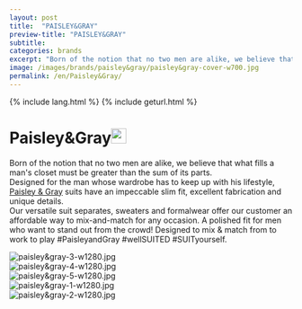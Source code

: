 ```yaml
---
layout: post
title:  "PAISLEY&GRAY"
preview-title: "PAISLEY&GRAY"
subtitle:
categories: brands
excerpt: "Born of the notion that no two men are alike, we believe that what fills a man's closet must be greater than the sum of its parts" 
image: /images/brands/paisley&gray/paisley&gray-cover-w700.jpg
permalink: /en/Paisley&Gray/
---
```

{% include lang.html %}
{% include geturl.html %}
<div class="dark-grey-bg">
    <div class="container">
        <div class="row">
            <div class="col section ft-white ft-300">
                <h1 class="white-color">Paisley&Gray<img class="space" src="{{ '/assets/images/aquarius.png' | prepend: SourceUrl }}" width="27"></h1>
                <p>Born of the notion that no two men are alike, we believe that what fills a man's closet must be greater than the sum of its parts.<br>
                Designed for the man whose wardrobe has to keep up with his lifestyle, <a class="red ft-400" href="https://instagram.com/paisleyandgray?utm_source=ig_profile_share&igshid=6lo7chn0dp4t/" target="_blank">Paisley & Gray</a> suits have an impeccable slim fit, excellent fabrication and unique details.<br>
                Our versatile suit separates, sweaters and formalwear offer our customer an affordable way to mix-and-match for any occasion. A polished fit for men who want to stand out from the crowd! Designed to mix & match from to work to play #PaisleyandGray #wellSUITED #SUITyourself.</p>  
            </div>
        </div>
    </div>
    <div class="post-gallery">
        <div class="container">
            <div class="row">
                <div class="col-md-6">
                    <img src="{{ '/images/brands/paisley&gray/paisley&gray-3-w1280.jpg' | prepend: SourceUrl }}" alt="paisley&gray-3-w1280.jpg">
                </div>
                <div class="col-md-6">
                    <img src="{{ '/images/brands/paisley&gray/paisley&gray-4-w1280.jpg' | prepend: SourceUrl }}" alt="paisley&gray-4-w1280.jpg">
                </div>
            </div>
            <div class="row">
                <div class="col">
                    <img src="{{ '/images/brands/paisley&gray/paisley&gray-5-w1280.jpg' | prepend: SourceUrl }}" alt="paisley&gray-5-w1280.jpg">
                </div>
            </div>
            <div class="row">
                <div class="col-md-6">
                    <img src="{{ '/images/brands/paisley&gray/paisley&gray-1-w1280.jpg' | prepend: SourceUrl }}" alt="paisley&gray-1-w1280.jpg">
                </div>
                <div class="col-md-6">
                    <img src="{{ '/images/brands/paisley&gray/paisley&gray-2-w1280.jpg' | prepend: SourceUrl }}" alt="paisley&gray-2-w1280.jpg">
                </div>
            </div>
        </div>
    </div>
</div>
